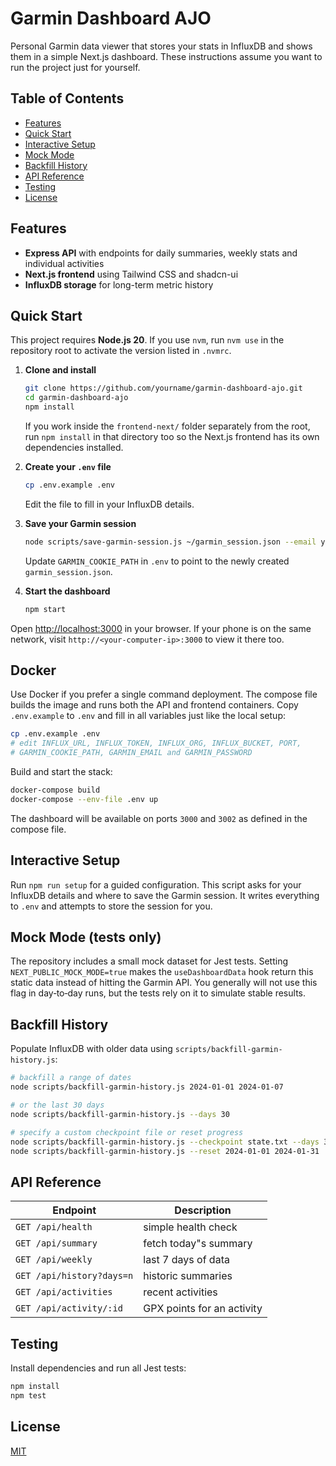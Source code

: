 # Garmin Dashboard AJO

Personal Garmin data viewer that stores your stats in InfluxDB and shows them in a simple Next.js dashboard. These instructions assume you want to run the project just for yourself.

## Table of Contents

- [Features](#features)
- [Quick Start](#quick-start)
- [Interactive Setup](#interactive-setup)
- [Mock Mode](#mock-mode)
- [Backfill History](#backfill-history)
- [API Reference](#api-reference)
- [Testing](#testing)
- [License](#license)

## Features

- **Express API** with endpoints for daily summaries, weekly stats and individual activities
- **Next.js frontend** using Tailwind CSS and shadcn-ui
- **InfluxDB storage** for long-term metric history

## Quick Start

This project requires **Node.js 20**. If you use `nvm`, run `nvm use` in the
repository root to activate the version listed in `.nvmrc`.

1. **Clone and install**

   ```bash
   git clone https://github.com/yourname/garmin-dashboard-ajo.git
   cd garmin-dashboard-ajo
   npm install
   ```
   If you work inside the `frontend-next/` folder separately from the root,
   run `npm install` in that directory too so the Next.js frontend has its own
   dependencies installed.

2. **Create your `.env` file**

   ```bash
   cp .env.example .env
   ```
   Edit the file to fill in your InfluxDB details.

3. **Save your Garmin session**

   ```bash
   node scripts/save-garmin-session.js ~/garmin_session.json --email you@example.com --password yourPassword
   ```
   Update `GARMIN_COOKIE_PATH` in `.env` to point to the newly created `garmin_session.json`.

4. **Start the dashboard**

   ```bash
   npm start
   ```

Open [http://localhost:3000](http://localhost:3000) in your browser. If your phone is on the same network, visit `http://<your-computer-ip>:3000` to view it there too.

## Docker
Use Docker if you prefer a single command deployment. The compose file builds
the image and runs both the API and frontend containers. Copy `.env.example`
to `.env` and fill in all variables just like the local setup:

```bash
cp .env.example .env
# edit INFLUX_URL, INFLUX_TOKEN, INFLUX_ORG, INFLUX_BUCKET, PORT,
# GARMIN_COOKIE_PATH, GARMIN_EMAIL and GARMIN_PASSWORD
```

Build and start the stack:

```bash
docker-compose build
docker-compose --env-file .env up
```

The dashboard will be available on ports `3000` and `3002` as defined in the compose file.

## Interactive Setup

Run `npm run setup` for a guided configuration. This script asks for your
InfluxDB details and where to save the Garmin session. It writes everything to
`.env` and attempts to store the session for you.

## Mock Mode (tests only)

The repository includes a small mock dataset for Jest tests. Setting
`NEXT_PUBLIC_MOCK_MODE=true` makes the `useDashboardData` hook return this
static data instead of hitting the Garmin API. You generally will not use this
flag in day‑to‑day runs, but the tests rely on it to simulate stable results.

## Backfill History

Populate InfluxDB with older data using `scripts/backfill-garmin-history.js`:

```bash
# backfill a range of dates
node scripts/backfill-garmin-history.js 2024-01-01 2024-01-07

# or the last 30 days
node scripts/backfill-garmin-history.js --days 30

# specify a custom checkpoint file or reset progress
node scripts/backfill-garmin-history.js --checkpoint state.txt --days 30
node scripts/backfill-garmin-history.js --reset 2024-01-01 2024-01-31
```

## API Reference

| Endpoint | Description |
| -------- | ----------- |
| `GET /api/health` | simple health check |
| `GET /api/summary` | fetch today"s summary |
| `GET /api/weekly` | last 7 days of data |
| `GET /api/history?days=n` | historic summaries |
| `GET /api/activities` | recent activities |
| `GET /api/activity/:id` | GPX points for an activity |

## Testing

Install dependencies and run all Jest tests:

```bash
npm install
npm test
```

## License

[MIT](LICENSE)
